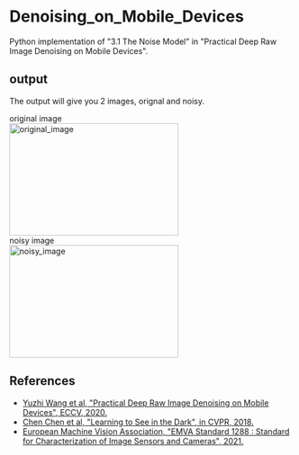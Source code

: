 # Denoising_on_Mobile_Devices
Python implementation of "3.1 The Noise Model" in "Practical Deep Raw Image Denoising on Mobile Devices". 

## output
The output will give you 2 images, orignal and noisy.

original image  
<img src="/results/original_image.png" alt="original_image" title="original_image" width="300" height="200">  
noisy image  
<img src="/results/noisy_image.png" alt="noisy_image" title="noisy_image" width="300" height="200">

## References
- [Yuzhi Wang et al, "Practical Deep Raw Image Denoising on Mobile Devices", ECCV, 2020.](https://github.com/megvii-research/PMRID)
- [Chen Chen et al, "Learning to See in the Dark", in CVPR, 2018.](https://github.com/cchen156/Learning-to-See-in-the-Dark)
- [European Machine Vision Association, "EMVA Standard 1288 : Standard for Characterization of Image Sensors and Cameras", 2021.](https://www.emva.org/wp-content/uploads/EMVA1288Linear_4.0Release.pdf)

